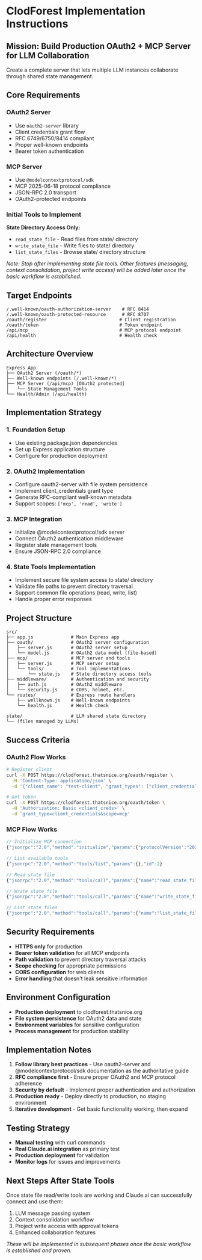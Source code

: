 # ClodForest Implementation Instructions

## Mission: Build Production OAuth2 + MCP Server for LLM Collaboration

Create a complete server that lets multiple LLM instances collaborate through shared state management.

## Core Requirements

### OAuth2 Server
- Use `oauth2-server` library
- Client credentials grant flow  
- RFC 6749/6750/8414 compliant
- Proper well-known endpoints
- Bearer token authentication

### MCP Server  
- Use `@modelcontextprotocol/sdk`
- MCP 2025-06-18 protocol compliance
- JSON-RPC 2.0 transport
- OAuth2-protected endpoints

### Initial Tools to Implement

**State Directory Access Only:**
- `read_state_file` - Read files from state/ directory
- `write_state_file` - Write files to state/ directory  
- `list_state_files` - Browse state/ directory structure

*Note: Stop after implementing state file tools. Other features (messaging, context consolidation, project write access) will be added later once the basic workflow is established.*

## Target Endpoints

```
/.well-known/oauth-authorization-server    # RFC 8414
/.well-known/oauth-protected-resource      # RFC 8707  
/oauth/register                           # Client registration
/oauth/token                              # Token endpoint
/api/mcp                                  # MCP protocol endpoint
/api/health                               # Health check
```

## Architecture Overview

```
Express App
├── OAuth2 Server (/oauth/*)
├── Well-known endpoints (/.well-known/*)  
├── MCP Server (/api/mcp) [OAuth2 protected]
│   └── State Management Tools
└── Health/Admin (/api/health)
```

## Implementation Strategy

### 1. Foundation Setup
- Use existing package.json dependencies
- Set up Express application structure
- Configure for production deployment

### 2. OAuth2 Implementation
- Configure oauth2-server with file system persistence
- Implement client_credentials grant type
- Generate RFC-compliant well-known metadata
- Support scopes: `['mcp', 'read', 'write']`

### 3. MCP Integration  
- Initialize @modelcontextprotocol/sdk server
- Connect OAuth2 authentication middleware
- Register state management tools
- Ensure JSON-RPC 2.0 compliance

### 4. State Tools Implementation
- Implement secure file system access to state/ directory
- Validate file paths to prevent directory traversal
- Support common file operations (read, write, list)
- Handle proper error responses

## Project Structure

```
src/
├── app.js              # Main Express app
├── oauth/              # OAuth2 server configuration  
│   ├── server.js       # OAuth2 server setup
│   └── model.js        # OAuth2 data model (file-based)
├── mcp/                # MCP server and tools
│   ├── server.js       # MCP server setup
│   └── tools/          # Tool implementations
│       └── state.js    # State directory access tools
├── middleware/         # Authentication and security
│   ├── auth.js         # OAuth2 middleware
│   └── security.js     # CORS, helmet, etc.
└── routes/             # Express route handlers
    ├── wellknown.js    # Well-known endpoints
    └── health.js       # Health check

state/                  # LLM shared state directory
└── (files managed by LLMs)
```

## Success Criteria

### OAuth2 Flow Works
```bash
# Register client
curl -X POST https://clodforest.thatsnice.org/oauth/register \
  -H 'Content-Type: application/json' \
  -d '{"client_name": "test-client", "grant_types": ["client_credentials"]}'

# Get token  
curl -X POST https://clodforest.thatsnice.org/oauth/token \
  -H 'Authorization: Basic <client_creds>' \
  -d 'grant_type=client_credentials&scope=mcp'
```

### MCP Flow Works
```javascript
// Initialize MCP connection
{"jsonrpc":"2.0","method":"initialize","params":{"protocolVersion":"2025-06-18","capabilities":{},"clientInfo":{"name":"test","version":"1.0"}},"id":1}

// List available tools
{"jsonrpc":"2.0","method":"tools/list","params":{},"id":2}

// Read state file
{"jsonrpc":"2.0","method":"tools/call","params":{"name":"read_state_file","arguments":{"path":"example.md"}},"id":3}

// Write state file  
{"jsonrpc":"2.0","method":"tools/call","params":{"name":"write_state_file","arguments":{"path":"example.md","content":"Hello world"}},"id":4}

// List state files
{"jsonrpc":"2.0","method":"tools/call","params":{"name":"list_state_files","arguments":{"path":"."}},"id":5}
```

## Security Requirements

- **HTTPS only** for production
- **Bearer token validation** for all MCP endpoints
- **Path validation** to prevent directory traversal attacks
- **Scope checking** for appropriate permissions
- **CORS configuration** for web clients
- **Error handling** that doesn't leak sensitive information

## Environment Configuration

- **Production deployment** to clodforest.thatsnice.org
- **File system persistence** for OAuth2 data and state
- **Environment variables** for sensitive configuration
- **Process management** for production stability

## Implementation Notes

1. **Follow library best practices** - Use oauth2-server and @modelcontextprotocol/sdk documentation as the authoritative guide
2. **RFC compliance first** - Ensure proper OAuth2 and MCP protocol adherence  
3. **Security by default** - Implement proper authentication and authorization
4. **Production ready** - Deploy directly to production, no staging environment
5. **Iterative development** - Get basic functionality working, then expand

## Testing Strategy

- **Manual testing** with curl commands
- **Real Claude.ai integration** as primary test
- **Production deployment** for validation
- **Monitor logs** for issues and improvements

## Next Steps After State Tools

Once state file read/write tools are working and Claude.ai can successfully connect and use them:

1. LLM message passing system
2. Context consolidation workflow
3. Project write access with approval tokens
4. Enhanced collaboration features

*These will be implemented in subsequent phases once the basic workflow is established and proven.*
